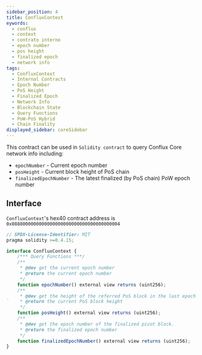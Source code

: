 ```yaml
---
sidebar_position: 4
title: ConfluxContext
eywords:
  - conflux
  - context
  - contrato interno
  - epoch number
  - pos height
  - finalized epoch
  - network info
tags:
  - ConfluxContext
  - Internal Contracts
  - Epoch Number
  - PoS Height
  - Finalized Epoch
  - Network Info
  - Blockchain State
  - Query Functions
  - PoW-PoS Hybrid
  - Chain Finality
displayed_sidebar: coreSidebar
---
```


This contract can be used in `Solidity contract` to query Conflux Core network info including:

- `epochNumber` - Current epoch number
- `posHeight` - Current block height of PoS chain
- `finalizedEpochNumber` - The latest finalized (by PoS chain) PoW epoch number

## Interface

`ConfluxContext`'s hex40 contract address is `0x0888000000000000000000000000000000000004`

```js
// SPDX-License-Identifier: MIT
pragma solidity >=0.4.15;

interface ConfluxContext {
    /*** Query Functions ***/
    /**
     * @dev get the current epoch number
     * @return the current epoch number
     */
    function epochNumber() external view returns (uint256);
    /**
     * @dev get the height of the referred PoS block in the last epoch
`    * @return the current PoS block height
     */
    function posHeight() external view returns (uint256);
    /**
     * @dev get the epoch number of the finalized pivot block.
     * @return the finalized epoch number
     */
    function finalizedEpochNumber() external view returns (uint256);
}
```
